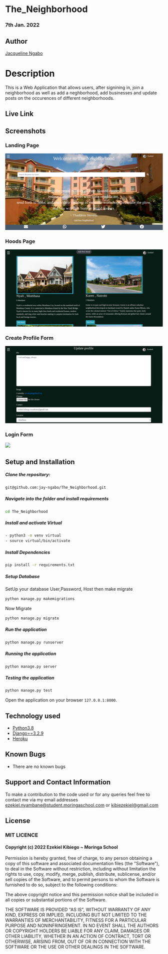 # The_Neighborhood

### 7th Jan. 2022

## Author  
  
[Jacqueline Ngabo](https://github.com/jay-ngabo)  
  
# Description  

This is a Web Application that allows users, after signining in, join a neighborhood as well as add a neghborhood, add businesses and update posts on the occurences of different neighborhoods.

##  Live Link  
 
  
## Screenshots 

### Landing Page
<img src="static/images/home.png">

### Hoods Page

<img src="static/images/hood.png">

### Create Profile Form

<img src="static/images/prof_form.png">

### Login Form

<img src="static/images/login.png">



## Setup and Installation  
  
##### Clone the repository:  
 ```bash 
 git@github.com:jay-ngabo/The_Neighborhood.git
```
##### Navigate into the folder and install requirements  
 ```bash 
cd The_Neighborhood
```
##### Install and activate Virtual  
 ```bash 
- python3 -m venv virtual 
- source virtual/bin/activate  
```  
##### Install Dependencies  
 ```bash 
 pip install -r requirements.txt 
```  
 ##### Setup Database  
  SetUp your database User,Password, Host then make migrate  
 ```bash 
python manage.py makemigrations
 ``` 
 Now Migrate  
 ```bash 
 python manage.py migrate 
```
##### Run the application  
 ```bash 
 python manage.py runserver 
``` 
##### Running the application  
 ```bash 
 python manage.py server 
```
##### Testing the application  
 ```bash 
 python manage.py test 
```
Open the application on your browser `127.0.0.1:8000`.  
  
  
## Technology used  
  
* [Python3.8](https://www.python.org/)  
* [Django==3.2.9](https://docs.djangoproject.com/en/2.2/)  
* [Heroku](https://heroku.com)  
  
  
## Known Bugs  
* There are no known bugs  
  
## Support and Contact Information 

To make a contribution to the code used or for any queries feel free to contact me via my email addresses ezekiel.nyambane@student.moringaschool.com or kibiezekiel@gmail.com

## License

### MIT LICENCE

#### Copyright (c) 2022 **Ezekiel Kibiego** ~ Moringa School

Permission is hereby granted, free of charge, to any person obtaining a copy of this software and associated documentation files (the "Software"), to deal in the Software without restriction, including without limitation the rights to use, copy, modify, merge, publish, distribute, sublicense, and/or sell copies of the Software, and to permit persons to whom the Software is furnished to do so, subject to the following conditions:

The above copyright notice and this permission notice shall be included in all copies or substantial portions of the Software.

THE SOFTWARE IS PROVIDED "AS IS", WITHOUT WARRANTY OF ANY KIND, EXPRESS OR IMPLIED, INCLUDING BUT NOT LIMITED TO THE WARRANTIES OF MERCHANTABILITY, FITNESS FOR A PARTICULAR PURPOSE AND NONINFRINGEMENT. IN NO EVENT SHALL THE AUTHORS OR COPYRIGHT HOLDERS BE LIABLE FOR ANY CLAIM, DAMAGES OR OTHER LIABILITY, WHETHER IN AN ACTION OF CONTRACT, TORT OR 
OTHERWISE, ARISING FROM, OUT OF OR IN CONNECTION WITH THE SOFTWARE OR THE USE OR OTHER DEALINGS IN THE SOFTWARE.



